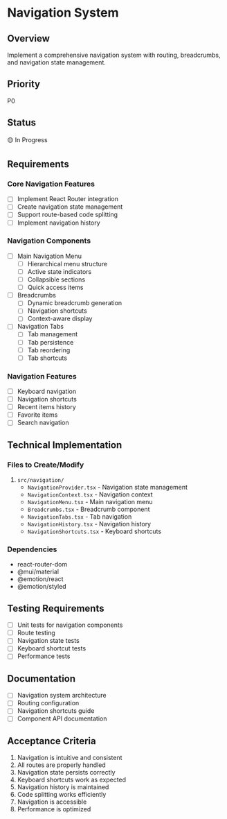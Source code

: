 # Navigation System

## Overview
Implement a comprehensive navigation system with routing, breadcrumbs, and navigation state management.

## Priority
P0

## Status
🟡 In Progress

## Requirements

### Core Navigation Features
- [ ] Implement React Router integration
- [ ] Create navigation state management
- [ ] Support route-based code splitting
- [ ] Implement navigation history

### Navigation Components
- [ ] Main Navigation Menu
  - [ ] Hierarchical menu structure
  - [ ] Active state indicators
  - [ ] Collapsible sections
  - [ ] Quick access items
- [ ] Breadcrumbs
  - [ ] Dynamic breadcrumb generation
  - [ ] Navigation shortcuts
  - [ ] Context-aware display
- [ ] Navigation Tabs
  - [ ] Tab management
  - [ ] Tab persistence
  - [ ] Tab reordering
  - [ ] Tab shortcuts

### Navigation Features
- [ ] Keyboard navigation
- [ ] Navigation shortcuts
- [ ] Recent items history
- [ ] Favorite items
- [ ] Search navigation

## Technical Implementation

### Files to Create/Modify
1. `src/navigation/`
   - `NavigationProvider.tsx` - Navigation state management
   - `NavigationContext.tsx` - Navigation context
   - `NavigationMenu.tsx` - Main navigation menu
   - `Breadcrumbs.tsx` - Breadcrumb component
   - `NavigationTabs.tsx` - Tab navigation
   - `NavigationHistory.tsx` - Navigation history
   - `NavigationShortcuts.tsx` - Keyboard shortcuts

### Dependencies
- react-router-dom
- @mui/material
- @emotion/react
- @emotion/styled

## Testing Requirements
- [ ] Unit tests for navigation components
- [ ] Route testing
- [ ] Navigation state tests
- [ ] Keyboard shortcut tests
- [ ] Performance tests

## Documentation
- [ ] Navigation system architecture
- [ ] Routing configuration
- [ ] Navigation shortcuts guide
- [ ] Component API documentation

## Acceptance Criteria
1. Navigation is intuitive and consistent
2. All routes are properly handled
3. Navigation state persists correctly
4. Keyboard shortcuts work as expected
5. Navigation history is maintained
6. Code splitting works efficiently
7. Navigation is accessible
8. Performance is optimized 